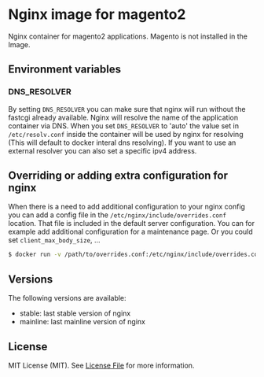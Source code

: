 Nginx image for magento2
========================

Nginx container for magento2 applications. Magento is not installed in the Image.

Environment variables
---------------------

### DNS_RESOLVER

By setting `DNS_RESOLVER` you can make sure that nginx will run without the
fastcgi already available. Nginx will resolve the name of the application
container via DNS. When you set `DNS_RESOLVER` to 'auto' the value set in
`/etc/resolv.conf` inside the container will be used by nginx for resolving
(This will default to docker interal dns resolving). If you want to use an
external resolver you can also set a specific ipv4 address.

Overriding or adding extra configuration for nginx
--------------------------------------------------

When there is a need to add additional configuration to your nginx config you
can add a config file in the `/etc/nginx/include/overrides.conf` location. That
file is included in the default server configuration. You can for example add
additional configuration for a maintenance page. Or you could set
`client_max_body_size`, ...

~~~ sh
$ docker run -v /path/to/overrides.conf:/etc/nginx/include/overrides.conf dockerwest/nginx-magento2:<version>
~~~

Versions
--------

The following versions are available:
- stable: last stable version of nginx
- mainline: last mainline version of nginx

License
-------

MIT License (MIT). See [License File](LICENSE.md) for more information.
